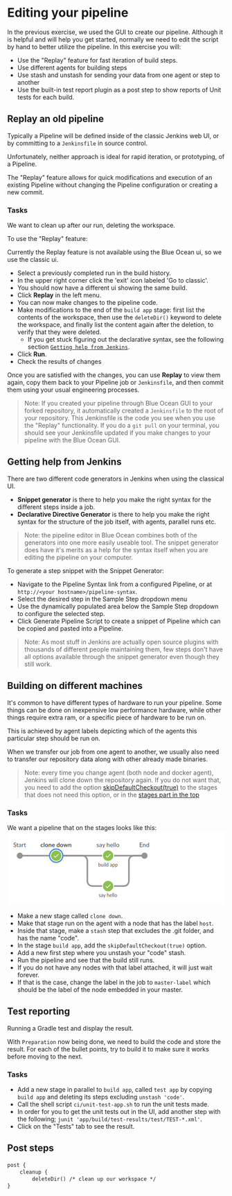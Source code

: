 
# Editing your pipeline

In the previous exercise, we used the GUI to create our pipeline. Although it is helpful and will help you get started, normally we need to edit
the script by hand to better utilize the pipeline. In this exercise you will:

* Use the "Replay" feature for fast iteration of build steps.
* Use different agents for building steps
* Use stash and unstash for sending your data from one agent or step to another
* Use the built-in test report plugin as a post step to show reports of Unit tests for each build.

## Replay an old pipeline

Typically a Pipeline will be defined inside of the classic Jenkins web UI, or by committing to a `Jenkinsfile` in source control.

Unfortunately, neither approach is ideal for rapid iteration, or prototyping, of a Pipeline.

The "Replay" feature allows for quick modifications and execution of an existing Pipeline without changing the Pipeline configuration or creating a new commit.

### Tasks

We want to clean up after our run, deleting the workspace.

To use the "Replay" feature:

Currently the Replay feature is not available using the Blue Ocean ui, so we use the classic ui. 

* Select a previously completed run in the build history.
* In the upper right corner click the 'exit' icon labeled 'Go to classic'.
* You should now have a different ui showing the same build.
* Click **Replay** in the left menu.
* You can now make changes to the pipeline code.
* Make modifications to the end of the `build app` stage: first list the contents of the workspace, then use the `deleteDir()` keyword to delete the workspace, and finally list the content again after the deletion, to verify that they were deleted.
    * If you get stuck figuring out the declarative syntax, see the following section [`Getting help from Jenkins`](#getting-help-from-jenkins).
* Click **Run**.
* Check the results of changes

Once you are satisfied with the changes, you can use **Replay** to view them again, copy them back to your Pipeline job or `Jenkinsfile`, and then commit them using your usual engineering processes.

> Note: If you created your pipeline through Blue Ocean GUI to your forked repository, it automatically created a `Jenkinsfile` to the root of
> your repository. This  Jenkinsfile is the code you see when you use the "Replay" functionality. If you do a `git pull` on your terminal, you should see
> your Jenkinsfile updated if you make changes to your pipeline with the Blue Ocean GUI.

## Getting help from Jenkins

There are two different code generators in Jenkins when using the classical UI.

* **Snippet generator** is there to help you make the right syntax for the different steps inside a job.
* **Declarative Directive Generator** is there to help you make the right syntax for the structure of the job itself, with agents, parallel runs etc.

> Note: the pipeline editor in Blue Ocean combines both of the generators into one more easily useable tool. The snippet generator does have it's merits as a help for the syntax itself when you are editing the pipeline on your computer.

To generate a step snippet with the Snippet Generator:

* Navigate to the Pipeline Syntax link from a configured Pipeline, or at `http://<your hostname>/pipeline-syntax`.
* Select the desired step in the Sample Step dropdown menu
* Use the dynamically populated area below the Sample Step dropdown to configure the selected step.
* Click Generate Pipeline Script to create a snippet of Pipeline which can be copied and pasted into a Pipeline.

> Note: As most stuff in Jenkins are actually open source plugins with thousands of different people maintaining them, few steps don't
> have all options available through the snippet generator even though they still work.

## Building on different machines

It's common to have different types of hardware to run your pipeline. Some things can be done on inexpensive low performance hardware, while other things require extra ram, or a specific piece of hardware to be run on.

This is achieved by agent labels depicting which of the agents this particular step should be run on.

When we transfer our job from one agent to another, we usually also need to transfer our repository data along with other already made binaries.

> Note: every time you change agent (both node and docker agent), Jenkins will clone down the repository again. If you do not want that, you need to add the option [skipDefaultCheckout(true)](https://jenkins.io/doc/book/pipeline/syntax/#options) to the stages that does not need this option, or in the [stages part in the top](https://jenkins.io/blog/2018/04/09/whats-in-declarative/#new-options)

### Tasks

We want a pipeline that on the stages looks like this:
![Stages](../img/stages02.png)

* Make a new stage called `clone down`.
* Make that stage run on the agent with a node that has the label `host`.
* Inside that stage, make a `stash` step that excludes the .git folder, and has the name "code".
* In the stage `build app`, add the `skipDefaultCheckout(true)` option.
* Add a new first step where you unstash your "code" stash.
* Run the pipeline and see that the build still runs.
* If you do not have any nodes with that label attached, it will just wait forever.
* If that is the case, change the label in the job to `master-label` which should be the label of the node embedded in your master.

## Test reporting

Running a Gradle test and display the result.

With `Preparation` now being done, we need to build the code and store the result.
For each of the bullet points, try to build it to make sure it works before moving to the next.

### Tasks

* Add a new stage in parallel to `build app`, called `test app` by copying `build app` and deleting its steps excluding `unstash 'code'`.
* Call the shell script `ci/unit-test-app.sh` to run the unit tests made.
* In order for you to get the unit tests out in the UI, add another step with the following; `junit 'app/build/test-results/test/TEST-*.xml'`.
* Click on the "Tests" tab to see the result.

## Post steps

```Jenkins
post {
    cleanup {
        deleteDir() /* clean up our workspace */
}
```
